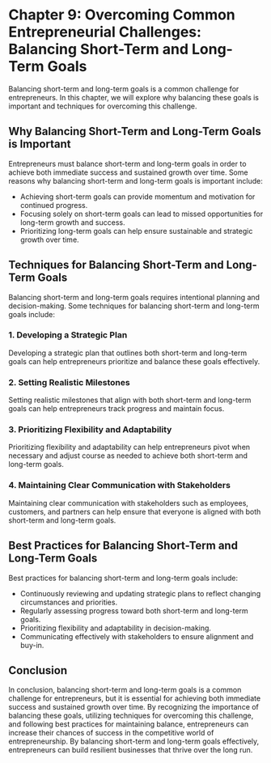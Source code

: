 Chapter 9: Overcoming Common Entrepreneurial Challenges: Balancing Short-Term and Long-Term Goals
=================================================================================================

Balancing short-term and long-term goals is a common challenge for entrepreneurs. In this chapter, we will explore why balancing these goals is important and techniques for overcoming this challenge.

Why Balancing Short-Term and Long-Term Goals is Important
---------------------------------------------------------

Entrepreneurs must balance short-term and long-term goals in order to achieve both immediate success and sustained growth over time. Some reasons why balancing short-term and long-term goals is important include:

* Achieving short-term goals can provide momentum and motivation for continued progress.
* Focusing solely on short-term goals can lead to missed opportunities for long-term growth and success.
* Prioritizing long-term goals can help ensure sustainable and strategic growth over time.

Techniques for Balancing Short-Term and Long-Term Goals
-------------------------------------------------------

Balancing short-term and long-term goals requires intentional planning and decision-making. Some techniques for balancing short-term and long-term goals include:

### 1. Developing a Strategic Plan

Developing a strategic plan that outlines both short-term and long-term goals can help entrepreneurs prioritize and balance these goals effectively.

### 2. Setting Realistic Milestones

Setting realistic milestones that align with both short-term and long-term goals can help entrepreneurs track progress and maintain focus.

### 3. Prioritizing Flexibility and Adaptability

Prioritizing flexibility and adaptability can help entrepreneurs pivot when necessary and adjust course as needed to achieve both short-term and long-term goals.

### 4. Maintaining Clear Communication with Stakeholders

Maintaining clear communication with stakeholders such as employees, customers, and partners can help ensure that everyone is aligned with both short-term and long-term goals.

Best Practices for Balancing Short-Term and Long-Term Goals
-----------------------------------------------------------

Best practices for balancing short-term and long-term goals include:

* Continuously reviewing and updating strategic plans to reflect changing circumstances and priorities.
* Regularly assessing progress toward both short-term and long-term goals.
* Prioritizing flexibility and adaptability in decision-making.
* Communicating effectively with stakeholders to ensure alignment and buy-in.

Conclusion
----------

In conclusion, balancing short-term and long-term goals is a common challenge for entrepreneurs, but it is essential for achieving both immediate success and sustained growth over time. By recognizing the importance of balancing these goals, utilizing techniques for overcoming this challenge, and following best practices for maintaining balance, entrepreneurs can increase their chances of success in the competitive world of entrepreneurship. By balancing short-term and long-term goals effectively, entrepreneurs can build resilient businesses that thrive over the long run.
